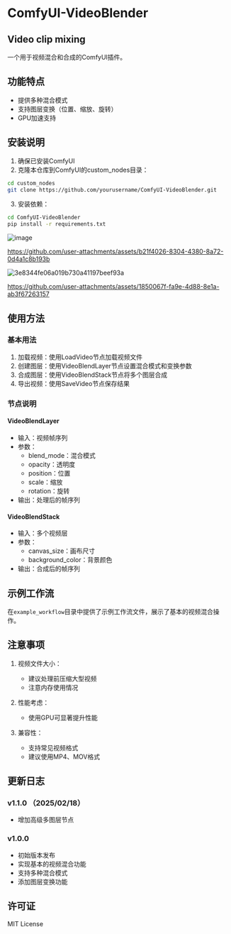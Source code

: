 # ComfyUI-VideoBlender
## Video clip mixing

一个用于视频混合和合成的ComfyUI插件。

## 功能特点

- 提供多种混合模式
- 支持图层变换（位置、缩放、旋转）
- GPU加速支持

## 安装说明

1. 确保已安装ComfyUI
2. 克隆本仓库到ComfyUI的custom_nodes目录：
```bash
cd custom_nodes
git clone https://github.com/yourusername/ComfyUI-VideoBlender.git
```
3. 安装依赖：
```bash
cd ComfyUI-VideoBlender
pip install -r requirements.txt
```
![image](https://github.com/user-attachments/assets/a0a328de-a7d0-4c28-a1e1-813479ab99ae)


https://github.com/user-attachments/assets/b21f4026-8304-4380-8a72-0d4a1c8b193b

![3e8344fe06a019b730a41197beef93a](https://github.com/user-attachments/assets/9011da9c-3823-43a7-8c85-f2cbabcb4ecf)


https://github.com/user-attachments/assets/1850067f-fa9e-4d88-8e1a-ab3f67263157



## 使用方法

### 基本用法

1. 加载视频：使用LoadVideo节点加载视频文件
2. 创建图层：使用VideoBlendLayer节点设置混合模式和变换参数
3. 合成图层：使用VideoBlendStack节点将多个图层合成
4. 导出视频：使用SaveVideo节点保存结果

### 节点说明

#### VideoBlendLayer
- 输入：视频帧序列
- 参数：
  - blend_mode：混合模式
  - opacity：透明度
  - position：位置
  - scale：缩放
  - rotation：旋转
- 输出：处理后的帧序列

#### VideoBlendStack
- 输入：多个视频层
- 参数：
  - canvas_size：画布尺寸
  - background_color：背景颜色
- 输出：合成后的帧序列



## 示例工作流

在`example_workflow`目录中提供了示例工作流文件，展示了基本的视频混合操作。



## 注意事项

1. 视频文件大小：
   - 建议处理前压缩大型视频
   - 注意内存使用情况

2. 性能考虑：
   - 使用GPU可显著提升性能

3. 兼容性：
   - 支持常见视频格式
   - 建议使用MP4、MOV格式

## 更新日志
### v1.1.0 （2025/02/18）
- 增加高级多图层节点
### v1.0.0
- 初始版本发布
- 实现基本的视频混合功能
- 支持多种混合模式
- 添加图层变换功能


## 许可证

MIT License 

